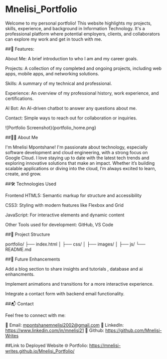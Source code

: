# Mnelisi_Portfolio

Welcome to my personal portfolio! This website highlights my projects, skills, experience, and background in Information Technology. It's a professional platform where potential employers, clients, and collaborators can explore my work and get in touch with me.

##🚀 Features:

About Me: A brief introduction to who I am and my career goals.

Projects: A collection of my completed and ongoing projects, including web apps, mobile apps, and networking solutions.

Skills: A summary of my technical and professional.

Experience: An overview of my professional history, work experience, and certifications.

AI Bot: An AI-driven chatbot to answer any questions about me.

Contact: Simple ways to reach out for collaboration or inquiries.

![Portfolio Screenshot}{portfolio_home.png}

##👨‍💻 About Me
 
I'm Mnelisi Mpontshane! I'm passionate about technology, especially software development and cloud engineering, with a strong focus on Google Cloud.
I love staying up to date with the latest tech trends and exploring innovative solutions that make an impact. Whether it’s building scalable applications or diving into the cloud, I’m always excited to learn, create, and grow.
 
 
##🛠 Technologies Used
 
Frontend
HTML5: Semantic markup for structure and accessibility

CSS3: Styling with modern features like Flexbox and Grid

JavaScript: For interactive elements and dynamic content
 
 
Other Tools used for development: GitHub, VS Code
 
##📂 Project Structure
 
portfolio/
├── index.html
│   ├── css/
│   ├── images/
│   ├── js/
└── README.md
 
 
##🎯 Future Enhancements
 
Add a blog section to share insights and tutorials , database and ai enhancments.
 
Implement animations and transitions for a more interactive experience.
 
Integrate a contact form with backend email functionality.
 
##📬 Contact
 
Feel free to connect with me:
 
📧 Email: mpontshanemnelisi2002@gmail.com
🔗 LinkedIn: https://www.linkedin.com/in/mnelisi21
🔗 Github: https://github.com/Mnelisi-Writes

##Link to Deployed Website
🌐 Portfolio: https://mnelisi-writes.github.io/Mnelisi_Portfolio/
